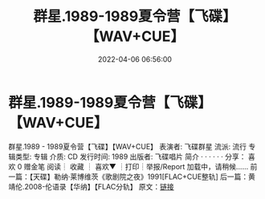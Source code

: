 ﻿---
title: 群星.1989-1989夏令营【飞碟】【WAV+CUE】
date: 2022-04-06 06:56:00
categories: WAV车载音乐、镜像
tags: 华语中文
---
# 群星.1989-1989夏令营【飞碟】【WAV+CUE】

群星.1989 - 1989夏令营【飞碟】【WAV+CUE】
表演者: 飞碟群星
流派: 流行
专辑类型: 专辑
介质: CD
发行时间: 1989
出版者: 飞碟唱片
简介
· · · · · ·
分享：
喜欢
0
赠金笔
阅读┊
收藏
┊
喜欢▼
┊打印┊举报/Report
加载中，请稍候......
前一篇：【天碟】勒纳·莱博维茨《歌剧院之夜》1991[FLAC+CUE整轨]
后一篇：黄靖伦.2008-伦语录【华纳】【FLAC分轨】
原文：[链接](https://blog.sina.com.cn/s/blog_1647c7e7601030wis.html)